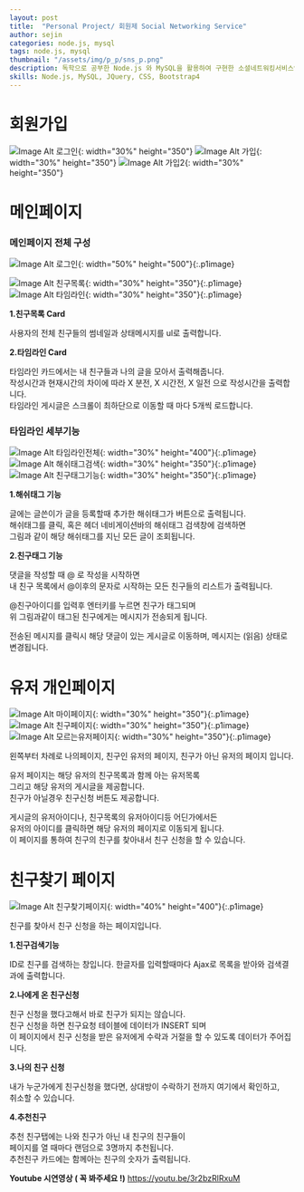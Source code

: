 ```yaml
---
layout: post
title:  "Personal Project/ 회원제 Social Networking Service"
author: sejin
categories: node.js, mysql
tags: node.js, mysql
thumbnail: "/assets/img/p_p/sns_p.png"
description: 독학으로 공부한 Node.js 와 MySQL을 활용하여 구현한 소셜네트워킹서비스입니다. 친구기능, 회원태그기능, 해쉬태그기능 등이 구현되어 있습니다.
skills: Node.js, MySQL, JQuery, CSS, Bootstrap4 
---
```


회원가입
============

![Image Alt 로그인]({{site.url}}/assets/img/p_p/sns_p.png){: width="30%" height="350"} 
![Image Alt 가입]({{site.url}}/assets/img/p_p/join1.png){: width="30%" height="350"} 
![Image Alt 가입2]({{site.url}}/assets/img/p_p/join_2.png){: width="30%" height="350"}

메인페이지
=======

### 메인페이지 전체 구성  

![Image Alt 로그인]({{site.url}}/assets/img/p_p/main1.png){: width="50%" height="500"}{:.p1image} 


![Image Alt 친구목록]({{site.url}}/assets/img/p_p/main_2.png){: width="30%" height="350"}{:.p1image}
![Image Alt 타임라인]({{site.url}}/assets/img/p_p/tm.png){: width="30%" height="350"}{:.p1image}    
 

**1.친구목록 Card**  


사용자의 전체 친구들의 썸네일과 상태메시지를 ul로 출력합니다.  

**2.타임라인 Card**    

타임라인 카드에서는 내 친구들과 나의 글을 모아서 출력해줍니다.  
작성시간과 현재시간의 차이에 따라 X 분전, X 시간전, X 일전 으로 작성시간을 출력합니다.  
타임라인 게시글은 스크롤이 최하단으로 이동할 때 마다 5개씩 로드합니다.  

  
   




### 타임라인 세부기능  

![Image Alt 타임라인전체]({{site.url}}/assets/img/p_p/tmlt.png){: width="30%" height="400"}{:.p1image}   
![Image Alt 해쉬태그검색]({{site.url}}/assets/img/p_p/tags.png){: width="30%" height="350"}{:.p1image}
![Image Alt 친구태그기능]({{site.url}}/assets/img/p_p/header_msg.png){: width="30%" height="350"}{:.p1image}
  


**1.해쉬태그 기능**  

글에는 글쓴이가 글을 등록할때 추가한 해쉬태그가 버튼으로 출력됩니다.  
해쉬태그를 클릭, 혹은 헤더 네비게이션바의 해쉬태그 검색창에 검색하면   
그림과 같이 해당 해쉬태그를 지닌 모든 글이 조회됩니다.  

**2.친구태그 기능** 

댓글을 작성할 때 @ 로 작성을 시작하면  
내 친구 목록에서 @이후의 문자로 시작하는 모든 친구들의 리스트가 출력됩니다.  

@친구아이디를 입력후 엔터키를 누르면 친구가 태그되며  
위 그림과같이 태그된 친구에게는 메시지가 전송되게 됩니다.  

전송된 메시지를 클릭시 해당 댓글이 있는 게시글로 이동하며, 메시지는 (읽음) 상태로 변경됩니다.



유저 개인페이지
======
![Image Alt 마이페이지]({{site.url}}/assets/img/p_p/my_page.png){: width="30%" height="350"}{:.p1image}
![Image Alt 친구페이지]({{site.url}}/assets/img/p_p/fr_page1.png){: width="30%" height="350"}{:.p1image}
![Image Alt 모르는유저페이지]({{site.url}}/assets/img/p_p/not_fr1.png){: width="30%" height="350"}{:.p1image}  
  
왼쪽부터 차례로 나의페이지, 친구인 유저의 페이지, 친구가 아닌 유저의 페이지 입니다.  
   
  
유저 페이지는 해당 유저의 친구목록과 함께 아는 유저목록  
그리고 해당 유저의 게시글을 제공합니다.  
친구가 아닐경우 친구신청 버튼도 제공합니다.    
  
게시글의 유저아이디나, 친구목록의 유저아이디등 어딘가에서든   
유저의 아이디를 클릭하면 해당 유저의 페이지로 이동되게 됩니다.    
이 페이지를 통하여 친구의 친구를 찾아내서 친구 신청을 할 수 있습니다. 

  

친구찾기 페이지
======
![Image Alt 친구찾기페이지]({{site.url}}/assets/img/p_p/friend.png){: width="40%" height="400"}{:.p1image}  
  

친구를 찾아서 친구 신청을 하는 페이지입니다.

**1.친구검색기능**  

ID로 친구를 검색하는 창입니다.
한글자를 입력할때마다 Ajax로 목록을 받아와 검색결과에 출력합니다.

**2.나에게 온 친구신청**  

친구 신청을 했다고해서 바로 친구가 되지는 않습니다.  
친구 신청을 하면 친구요청 테이블에 데이터가 INSERT 되며  
이 페이지에서 친구 신청을 받은 유저에게 
수락과 거절을 할 수 있도록 데이터가 주어집니다.  

**3.나의 친구 신청**  

내가 누군가에게 친구신청을 했다면,
상대방이 수락하기 전까지 여기에서 확인하고,  
취소할 수 있습니다.  

**4.추천친구**

추천 친구탭에는 나와 친구가 아닌 내 친구의 친구들이  
페이지를 열 때마다 랜덤으로 3명까지 추천됩니다.    
추천친구 카드에는 함께아는 친구의 숫자가 출력됩니다.  


  
    

**Youtube 시연영상 ( 꼭 봐주세요 !)**
https://youtu.be/3r2bzRlRxuM





